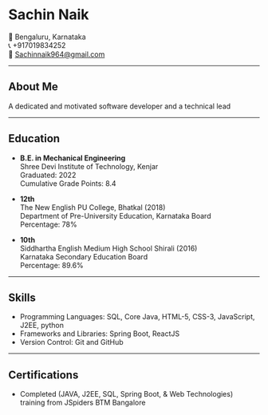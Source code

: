 # Sachin Naik

📍 Bengaluru, Karnataka  
📞 +917019834252  
📧 Sachinnaik964@gmail.com  

---

## About Me

A dedicated and motivated software developer and a technical lead

---

## Education

- **B.E. in Mechanical Engineering**  
  Shree Devi Institute of Technology, Kenjar  
  Graduated: 2022  
  Cumulative Grade Points: 8.4

- **12th**  
  The New English PU College, Bhatkal (2018)  
  Department of Pre-University Education, Karnataka Board  
  Percentage: 78%

- **10th**  
  Siddhartha English Medium High School Shirali (2016)  
  Karnataka Secondary Education Board  
  Percentage: 89.6%

---

## Skills

- Programming Languages: SQL, Core Java, HTML-5, CSS-3, JavaScript, J2EE, python 
- Frameworks and Libraries: Spring Boot, ReactJS
- Version Control: Git and GitHub

---

## Certifications

- Completed (JAVA, J2EE, SQL, Spring Boot, & Web Technologies) training from JSpiders BTM Bangalore
